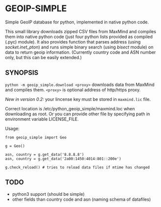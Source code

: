 GEOIP-SIMPLE
============

Simple GeoIP database for python, implemented in native python code.

This small library downloads zipped CSV files from MaxMind and compiles them
into native python code (just four python lists provided as compiled (.pyc) module).
It also provides function that parses address (using _socket.inet\_pton_)
and runs simple binary search (using _bisect_ module) on data to return geoip
information. (Currently country code and ASN number only, but this can be easily extended.)

SYNOPSIS
--------

`python -m geoip_simple.download <proxy>` downloads data from MaxMind and compiles them. `<proxy>` is optional
address of http/https proxy.

_New in version 0.2:_ your lincense key must be stored in `maxmind.lic` file.

Correct location is /etc/python_geoip_simple/maxmind.loc when downloading as root.
Or you can provide other file by specifying path in environment variable LICENSE_FILE.

Usage:
```
from geoip_simple import Geo

g = Geo()

asn, country = g.get_data('8.8.8.8')
asn, country = g.get_data('2a00:1450:4014:801::200e')

g.check_reload() # tries to reload data files if mtime has changed
```
  

TODO
----
 * python3 support (should be simple)
 * other fields than country code and asn (naming schema of datafiles)

